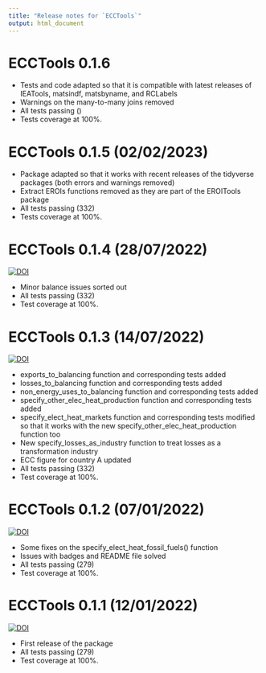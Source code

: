 ```yaml
---
title: "Release notes for `ECCTools`"
output: html_document
---
```



# ECCTools 0.1.6

* Tests and code adapted so that it is compatible with latest releases of IEATools, matsindf, matsbyname, and RCLabels
* Warnings on the many-to-many joins removed
* All tests passing ()
* Tests coverage at 100%.


# ECCTools 0.1.5 (02/02/2023)

* Package adapted so that it works with recent releases of the tidyverse packages (both errors and warnings removed)
* Extract EROIs functions removed as they are part of the EROITools package
* All tests passing (332)
* Tests coverage at 100%.


# ECCTools 0.1.4 (28/07/2022)
[![DOI](https://zenodo.org/badge/DOI/10.5281/zenodo.6923601.svg)](https://doi.org/10.5281/zenodo.6923601)

* Minor balance issues sorted out
* All tests passing (332)
* Test coverage at 100%.


# ECCTools 0.1.3 (14/07/2022)
[![DOI](https://zenodo.org/badge/DOI/10.5281/zenodo.6833507.svg)](https://doi.org/10.5281/zenodo.6833507)

* exports_to_balancing function and corresponding tests added
* losses_to_balancing function and corresponding tests added
* non_energy_uses_to_balancing function and corresponding tests added
* specify_other_elec_heat_production function and corresponding tests added
* specify_elect_heat_markets function and corresponding tests modified so that it works with the new specify_other_elec_heat_production function too
* New specify_losses_as_industry function to treat losses as a transformation industry
* ECC figure for country A updated
* All tests passing (332)
* Test coverage at 100%.


# ECCTools 0.1.2 (07/01/2022)
[![DOI](https://zenodo.org/badge/DOI/10.5281/zenodo.5998974.svg)](https://doi.org/10.5281/zenodo.5998974)

* Some fixes on the specify_elect_heat_fossil_fuels() function
* Issues with badges and README file solved
* All tests passing (279)
* Test coverage at 100%.


# ECCTools 0.1.1 (12/01/2022)
[![DOI](https://zenodo.org/badge/DOI/10.5281/zenodo.5841963.svg)](https://doi.org/10.5281/zenodo.5841963)

* First release of the package
* All tests passing (279)
* Test coverage at 100%.
